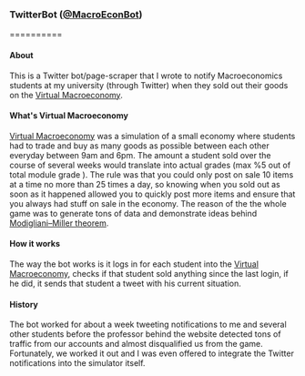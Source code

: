 ### TwitterBot ([@MacroEconBot](https://twitter.com/MacroEconBot))
==========
#### About
This is a Twitter bot/page-scraper that I wrote to notify Macroeconomics students at my university (through Twitter) when they sold out their goods on the [Virtual Macroeconomy](http://macro.exeter.ac.uk/macro/site/login).

#### What's Virtual Macroeconomy
[Virtual Macroeconomy](http://macro.exeter.ac.uk/macro/site/login) was a simulation of a small economy where students had to trade and buy as many goods as possible between each other everyday between 9am and 6pm. The amount a student sold over the course of several weeks would translate into actual grades (max %5 out of total module grade ). The rule was that you could only post on sale 10 items at a time no more than 25 times a day, so knowing when you sold out as soon as it happened allowed you to quickly post more items and ensure that you always had stuff on sale in the economy. The reason of the the whole game was to generate tons of data and demonstrate ideas behind [Modigliani–Miller theorem](http://en.wikipedia.org/wiki/Modigliani%E2%80%93Miller_theorem).

#### How it works
The way the bot works is it logs in for each student into the [Virtual Macroeconomy](http://macro.exeter.ac.uk/macro/site/login), checks if that student sold anything since the last login, if he did, it sends that student a tweet with his current situation.

#### History
The bot worked for about a week tweeting notifications to me and several other students before the professor behind the website detected tons of traffic from our accounts and almost disqualified us from the game. Fortunately, we worked it out and I was even offered to integrate the Twitter notifications into the simulator itself.
